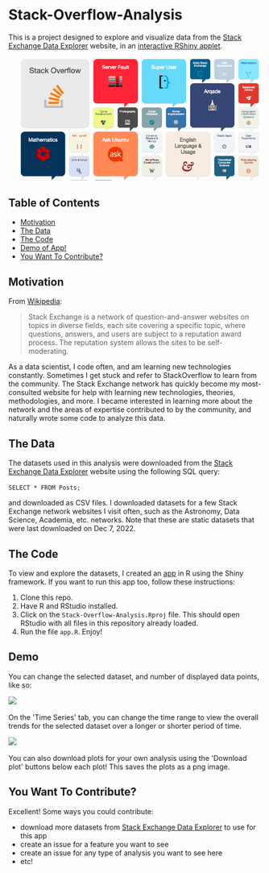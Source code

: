 # Stack-Overflow-Analysis
 
This is a project designed to explore and visualize data from the [Stack Exchange Data Explorer](https://data.stackexchange.com/) website, in an [interactive RShiny applet](https://awesomecosmos.shinyapps.io/stack-overflow-analysis/).

<img src="assets/stackexchange.png">

## Table of Contents
  * [Motivation](#motivation)
  * [The Data](#the-data)
  * [The Code](#the-code)
  * [Demo of App!](#demo)
  * [You Want To Contribute?](#you-want-to-contribute)

## Motivation
From [Wikipedia](https://en.wikipedia.org/wiki/Stack_Exchange):

> Stack Exchange is a network of question-and-answer websites on topics in diverse fields, each site covering a specific topic, where questions, answers, and users are subject to a reputation award process. The reputation system allows the sites to be self-moderating.

As a data scientist, I code often, and am learning new technologies constantly. Sometimes I get stuck and refer to StackOverflow to learn from the community. The Stack Exchange network has quickly become my most-consulted website for help with learning new technologies, theories, methodologies, and more. I became interested in learning more about the network and the areas of expertise contributed to by the community, and naturally wrote some code to analyze this data.

## The Data
The datasets used in this analysis were downloaded from the [Stack Exchange Data Explorer](https://data.stackexchange.com/) website using the following SQL query:

```SELECT * FROM Posts;```

and downloaded as CSV files. I downloaded datasets for a few Stack Exchange network websites I visit often, such as the Astronomy, Data Science, Academia, etc. networks. Note that these are static datasets that were last downloaded on Dec 7, 2022.

## The Code
To view and explore the datasets, I created an [app](https://awesomecosmos.shinyapps.io/stack-overflow-analysis/) in R using the Shiny framework. If you want to run this app too, follow these instructions:

1. Clone this repo.
2. Have R and RStudio installed.
3. Click on the ```Stack-Overflow-Analysis.Rproj``` file. This should open RStudio with all files in this repository already loaded.
4. Run the file ```app.R```. Enjoy!

## Demo

You can change the selected dataset, and number of displayed data points, like so:

<img src="assets/dataset_change_and_n_points_demo.gif">

On the 'Time Series' tab, you can change the time range to view the overall trends for the selected dataset over a longer or shorter period of time.

<img src="assets/time_series_demo.gif">

You can also download plots for your own analysis using the 'Download plot' buttons below each plot! This saves the plots as a png image.

## You Want To Contribute?
Excellent! Some ways you could contribute:
- download more datasets from [Stack Exchange Data Explorer](https://data.stackexchange.com/) to use for this app
- create an issue for a feature you want to see
- create an issue for any type of analysis you want to see here
- etc!
